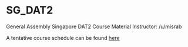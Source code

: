 # SG_DAT2
General Assembly Singapore DAT2 Course Material
Instructor: /u/misrab

A tentative course schedule can be found [here](https://docs.google.com/spreadsheets/d/1dZy8gWa1kE97WE0LhCQyK1Yly3u8aJ_rmi0Wu-UP5Bg/edit#gid=0)
